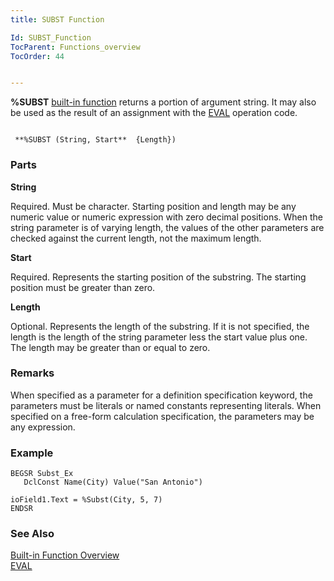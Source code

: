 ```yaml
---
title: SUBST Function

Id: SUBST_Function
TocParent: Functions_overview
TocOrder: 44


---
```


<span style="FONT-WEIGHT: bold">%SUBST</span> [built-in function](Functions_overview.html) returns a portion of argument string. It may also be used as the result of an assignment with the [EVAL](EVAL.html) operation code. 

```

 **%SUBST (String, Start**  {Length})
```

### Parts

**String** 

Required. Must be character. Starting position and length may be any numeric value or numeric expression with zero decimal positions. When the string parameter is of varying length, the values of the other parameters are checked against the current length, not the maximum length.


**Start** 

Required. Represents the starting position of the substring. The starting position must be greater than zero.


**Length** 

Optional. Represents the length of the substring. If it is not specified, the length is the length of the string parameter less the start value plus one. The length may be greater than or equal to zero.


### Remarks
When specified as a parameter for a definition specification keyword, the
        parameters must be literals or named constants representing literals. 
        When specified on a free-form calculation specification, the parameters may be
        any expression.

### Example

```
BEGSR Subst_Ex
   DclConst Name(City) Value("San Antonio")

ioField1.Text = %Subst(City, 5, 7)
ENDSR
```

### See Also
[Built-in Function Overview](Functions_overview.html)<br />
            [EVAL](EVAL.html)

